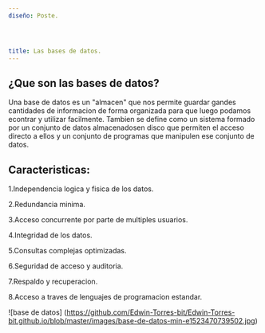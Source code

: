 ```yaml
---
diseño: Poste.




title: Las bases de datos.
---
```



## ¿Que son las bases de datos?

Una base de datos es un "almacen" que nos permite guardar gandes cantidades de informacion de forma organizada para que luego podamos econtrar y utilizar facilmente. Tambien se define como un sistema formado por un conjunto de datos almacenadosen disco que permiten el acceso directo a ellos y un conjunto de programas que manipulen ese conjunto de datos.

## Caracteristicas:

1.Independencia logica y fisica de los datos.

2.Redundancia minima.

3.Acceso concurrente por parte de multiples usuarios.

4.Integridad de los datos.

5.Consultas complejas optimizadas.

6.Seguridad de acceso y auditoria.

7.Respaldo y recuperacion.

8.Acceso a traves de lenguajes de programacion estandar.

![base de datos] (https://github.com/Edwin-Torres-bit/Edwin-Torres-bit.github.io/blob/master/images/base-de-datos-min-e1523470739502.jpg)




